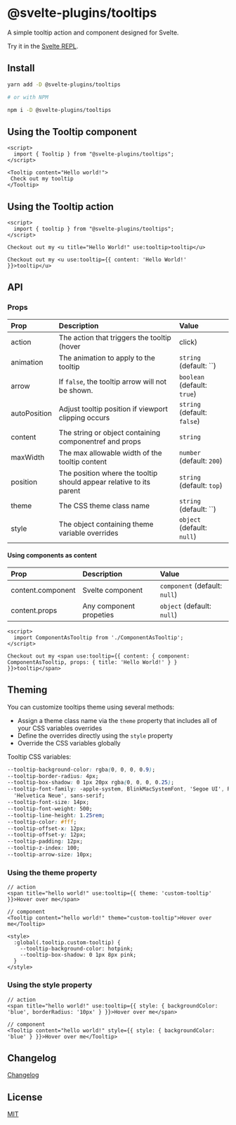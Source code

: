 # @svelte-plugins/tooltips

A simple tooltip action and component designed for Svelte.

Try it in the [Svelte REPL](https://svelte.dev/repl/e63e262a91834400aa567b9b0d20675a?version=3.49.0).

## Install

```bash
yarn add -D @svelte-plugins/tooltips

# or with NPM

npm i -D @svelte-plugins/tooltips
```

## Using the Tooltip component
```svelte
<script>
  import { Tooltip } from "@svelte-plugins/tooltips";
</script>

<Tooltip content="Hello world!">
 Check out my tooltip
</Tooltip>
```

## Using the Tooltip action

```svelte
<script>
  import { tooltip } from "@svelte-plugins/tooltips";
</script>

Checkout out my <u title="Hello World!" use:tooltip>tooltip</u>

Checkout out my <u use:tooltip={{ content: 'Hello World!' }}>tooltip</u>
```

## API

### Props
| Prop         | Description                                                         | Value                                           |
| :----------- | :------------------------------------------------------------------ | :---------------------------------------------- |
| action       | The action that triggers the tooltip (hover | click)                | `string` (default: `hover`)                     |
| animation    | The animation to apply to the tooltip                               | `string` (default: ``)                          |
| arrow        | If `false`, the tooltip arrow will not be shown.                    | `boolean` (default: `true`)                     |
| autoPosition | Adjust tooltip position if viewport clipping occurs                 | `string` (default: `false`)                     |
| content      | The string or object containing componentref and props              | `string` | `object` component (default: ``)     |
| maxWidth     | The max allowable width of the tooltip content                      | `number` (default: `200`)                       |
| position     | The position where the tooltip should appear relative to its parent | `string` (default: `top`)                       |
| theme        | The CSS theme class name                                            | `string` (default: ``)                          |
| style        | The object containing theme variable overrides                      | `object` (default: `null`)                      |

#### Using components as content
| Prop              | Description                                                    | Value                               |
| :-----------------| :------------------------------------------------------------- | :---------------------------------- |
| content.component | Svelte component                                               | `component` (default: `null`)       |
| content.props     | Any component propeties                                        | `object` (default: `null`)          |


```svelte
<script>
  import ComponentAsTooltip from './ComponentAsTooltip';
</script>

Checkout out my <span use:tooltip={{ content: { component: ComponentAsTooltip, props: { title: 'Hello World!' } } }}>tooltip</span>
```

## Theming
You can customize tooltips theme using several methods:
- Assign a theme class name via the `theme` property that includes all of your CSS variables overrides
- Define the overrides directly using the `style` property
- Override the CSS variables globally

Tooltip CSS variables:

```css
--tooltip-background-color: rgba(0, 0, 0, 0.9);
--tooltip-border-radius: 4px;
--tooltip-box-shadow: 0 1px 20px rgba(0, 0, 0, 0.25);
--tooltip-font-family: -apple-system, BlinkMacSystemFont, 'Segoe UI', Roboto, Oxygen-Sans, Ubuntu, Cantarell,
  'Helvetica Neue', sans-serif;
--tooltip-font-size: 14px;
--tooltip-font-weight: 500;
--tooltip-line-height: 1.25rem;
--tooltip-color: #fff;
--tooltip-offset-x: 12px;
--tooltip-offset-y: 12px;
--tooltip-padding: 12px;
--tooltip-z-index: 100;
--tooltip-arrow-size: 10px;
```

### Using the theme property

```svelte
// action
<span title="hello world!" use:tooltip={{ theme: 'custom-tooltip' }}>Hover over me</span>

// component
<Tooltip content="hello world!" theme="custom-tooltip">Hover over me</Tooltip>

<style>
  :global(.tooltip.custom-tooltip) {
    --tooltip-background-color: hotpink;
    --tooltip-box-shadow: 0 1px 8px pink;
  }
</style>
```

### Using the style property
```svelte
// action
<span title="hello world!" use:tooltip={{ style: { backgroundColor: 'blue', borderRadius: '10px' } }}>Hover over me</span>

// component
<Tooltip content="hello world!" style={{ style: { backgroundColor: 'blue' } }}>Hover over me</Tooltip>
```

## Changelog

[Changelog](CHANGELOG.md)

## License

[MIT](LICENSE)
